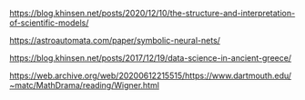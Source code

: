 
https://blog.khinsen.net/posts/2020/12/10/the-structure-and-interpretation-of-scientific-models/

https://astroautomata.com/paper/symbolic-neural-nets/

https://blog.khinsen.net/posts/2017/12/19/data-science-in-ancient-greece/

https://web.archive.org/web/20200612215515/https://www.dartmouth.edu/~matc/MathDrama/reading/Wigner.html
